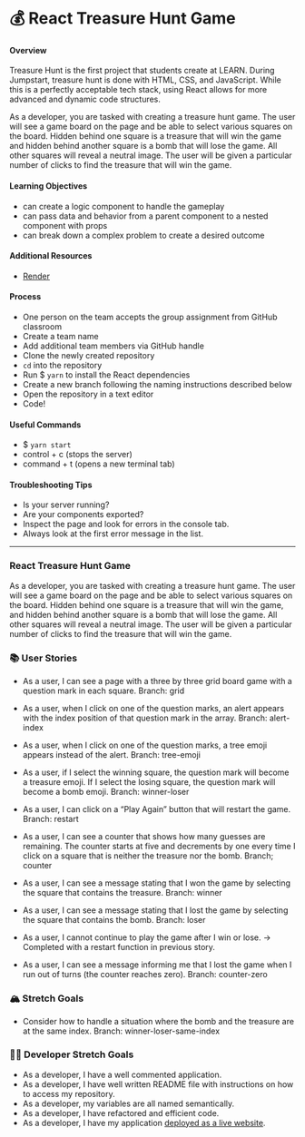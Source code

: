 # 💰 React Treasure Hunt Game

#### Overview

Treasure Hunt is the first project that students create at LEARN. During Jumpstart, treasure hunt is done with HTML, CSS, and JavaScript. While this is a perfectly acceptable tech stack, using React allows for more advanced and dynamic code structures.

As a developer, you are tasked with creating a treasure hunt game. The user will see a game board on the page and be able to select various squares on the board. Hidden behind one square is a treasure that will win the game and hidden behind another square is a bomb that will lose the game. All other squares will reveal a neutral image. The user will be given a particular number of clicks to find the treasure that will win the game.

#### Learning Objectives

- can create a logic component to handle the gameplay
- can pass data and behavior from a parent component to a nested component with props
- can break down a complex problem to create a desired outcome

#### Additional Resources

- [Render](https://render.com/docs/deploy-create-react-app)

#### Process

- One person on the team accepts the group assignment from GitHub classroom
- Create a team name
- Add additional team members via GitHub handle
- Clone the newly created repository
- `cd` into the repository
- Run $ `yarn` to install the React dependencies
- Create a new branch following the naming instructions described below
- Open the repository in a text editor
- Code!

#### Useful Commands

- $ `yarn start`
- control + c (stops the server)
- command + t (opens a new terminal tab)

#### Troubleshooting Tips

- Is your server running?
- Are your components exported?
- Inspect the page and look for errors in the console tab.
- Always look at the first error message in the list.

---

### React Treasure Hunt Game

As a developer, you are tasked with creating a treasure hunt game. The user will see a game board on the page and be able to select various squares on the board. Hidden behind one square is a treasure that will win the game, and hidden behind another square is a bomb that will lose the game. All other squares will reveal a neutral image. The user will be given a particular number of clicks to find the treasure that will win the game.

### 📚 User Stories

- As a user, I can see a page with a three by three grid board game with a question mark in each square.
  Branch: grid

- As a user, when I click on one of the question marks, an alert appears with the index position of that question mark in the array.
  Branch: alert-index

- As a user, when I click on one of the question marks, a tree emoji appears instead of the alert.
  Branch: tree-emoji

- As a user, if I select the winning square, the question mark will become a treasure emoji. If I select the losing square, the question mark will become a bomb emoji.
  Branch: winner-loser

- As a user, I can click on a “Play Again” button that will restart the game.
  Branch: restart

- As a user, I can see a counter that shows how many guesses are remaining. The counter starts at five and decrements by one every time I click on a square that is neither the treasure nor the bomb.
  Branch; counter
- As a user, I can see a message stating that I won the game by selecting the square that contains the treasure.
  Branch: winner
- As a user, I can see a message stating that I lost the game by selecting the square that contains the bomb.
  Branch: loser
- As a user, I cannot continue to play the game after I win or lose. -> Completed with a restart function in previous story.
- As a user, I can see a message informing me that I lost the game when I run out of turns (the counter reaches zero).
  Branch: counter-zero

### 🏔 Stretch Goals

- Consider how to handle a situation where the bomb and the treasure are at the same index.
  Branch: winner-loser-same-index

### 👩‍💻 Developer Stretch Goals

- As a developer, I have a well commented application.
- As a developer, I have well written README file with instructions on how to access my repository.
- As a developer, my variables are all named semantically.
- As a developer, I have refactored and efficient code.
- As a developer, I have my application [deployed as a live website](https://render.com/docs/deploy-create-react-app).
